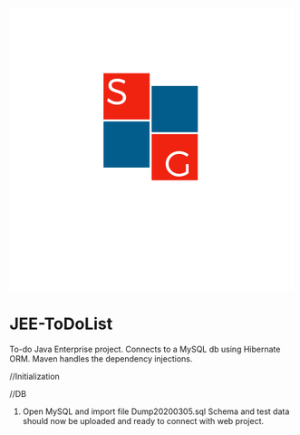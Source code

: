 ![SG Logo](Images/Logo.png)

# JEE-ToDoList
To-do Java Enterprise project. Connects to a MySQL db using Hibernate ORM. Maven handles the dependency injections.

//Initialization

//DB
1. Open MySQL and import file Dump20200305.sql
    Schema and test data should now be uploaded and ready to connect with web project.
    

